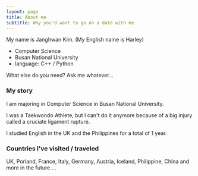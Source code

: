 ```yaml
---
layout: page
title: About me
subtitle: Why you'd want to go on a date with me
---
```


My name is Janghwan Kim. (My English name is Harley)

- Computer Science
- Busan National University
- language: C++ / Python

What else do you need? Ask me whatever...

### My story

I am majoring in Computer Science in Busan National University.

I was a Taekwondo Athlete, but I can't do it anymore because of a big injury called a cruciate ligament rupture.

I studied English in the UK and the Philippines for a total of 1 year.

### Countries I've visited / traveled
UK, Porland, France, Italy, Germany, Austria, Iceland, Philippine, China and more in the future ...
